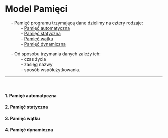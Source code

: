 # Model Pamięci

&nbsp;&nbsp;&nbsp;&nbsp; - Pamięć programu trzymającą dane dzielimy na cztery rodzaje: \
&nbsp;&nbsp;&nbsp;&nbsp;&nbsp;&nbsp;&nbsp;&nbsp;&nbsp;&nbsp;&nbsp;&nbsp; - [Pamięć automatyczna](#1-pamięć-automatyczna) \
&nbsp;&nbsp;&nbsp;&nbsp;&nbsp;&nbsp;&nbsp;&nbsp;&nbsp;&nbsp;&nbsp;&nbsp; - [Pamięć statyczna](#2-pamięć-statyczna) \
&nbsp;&nbsp;&nbsp;&nbsp;&nbsp;&nbsp;&nbsp;&nbsp;&nbsp;&nbsp;&nbsp;&nbsp; - [Pamięć wątku](#3-pamięć-wątku) \
&nbsp;&nbsp;&nbsp;&nbsp;&nbsp;&nbsp;&nbsp;&nbsp;&nbsp;&nbsp;&nbsp;&nbsp; - [Pamięć dynamiczna](#4-pamięć-dynamiczna) 

&nbsp;&nbsp;&nbsp;&nbsp; - Od sposobu trzymania danych zależy ich: \
&nbsp;&nbsp;&nbsp;&nbsp;&nbsp;&nbsp;&nbsp;&nbsp;&nbsp;&nbsp;&nbsp;&nbsp; - czas życia \
&nbsp;&nbsp;&nbsp;&nbsp;&nbsp;&nbsp;&nbsp;&nbsp;&nbsp;&nbsp;&nbsp;&nbsp; - zasięg nazwy \
&nbsp;&nbsp;&nbsp;&nbsp;&nbsp;&nbsp;&nbsp;&nbsp;&nbsp;&nbsp;&nbsp;&nbsp; - sposób współużytkowania.

------------
<br/>

#### 1. Pamięć automatyczna



#### 2. Pamięć statyczna



#### 3. Pamięć wątku



#### 4. Pamięć dynamiczna



